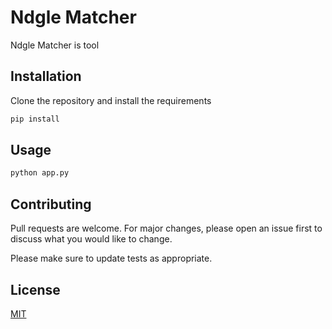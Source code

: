 # Ndgle Matcher

Ndgle Matcher is tool

## Installation

Clone the repository and install the requirements

```bash
pip install 
```

## Usage

```bash
python app.py
```

## Contributing

Pull requests are welcome. For major changes, please open an issue first
to discuss what you would like to change.

Please make sure to update tests as appropriate.

## License

[MIT](https://choosealicense.com/licenses/mit/)
